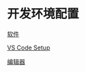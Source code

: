 # 开发环境配置

[软件](%E5%BC%80%E5%8F%91%E7%8E%AF%E5%A2%83%E9%85%8D%E7%BD%AE%2015e2048329b08066b7c7e57359718287/%E8%BD%AF%E4%BB%B6%2015f2048329b08003b780ca5d56b7eefe.md)

[VS Code Setup](%E5%BC%80%E5%8F%91%E7%8E%AF%E5%A2%83%E9%85%8D%E7%BD%AE%2015e2048329b08066b7c7e57359718287/VS%20Code%20Setup%2015f2048329b080f49144f45bdc39504a.md)

[编辑器](%E5%BC%80%E5%8F%91%E7%8E%AF%E5%A2%83%E9%85%8D%E7%BD%AE%2015e2048329b08066b7c7e57359718287/%E7%BC%96%E8%BE%91%E5%99%A8%2015f2048329b080e289fec7609d78206b.md)